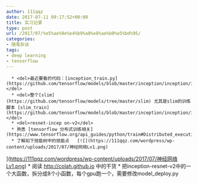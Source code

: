 ```yaml
---
author: 111qqz
date: 2017-07-11 09:17:52+00:00
title: 实习记录
type: post
url: /2017/07/%e5%ae%9e%e4%b9%a0%e8%ae%b0%e5%bd%95/
categories:
- 随笔杂谈
tags:
- deep learning
- tensorflow
---
```



 	  * <del>最近要看的代码：[inception_train.py](https://github.com/tensorflow/models/blob/master/inception/inception/inception_train.py#L187)</del>
 	  * <del>整个[slim](https://github.com/tensorflow/models/tree/master/slim) 尤其是slim的训练脚本 [slim_train](https://github.com/tensorflow/models/blob/master/inception/inception/inception_train.py)</del>
 	  * <del>resnet-incep on-v2</del>
 	  * 熟悉 [tensorflow 分布式训练相关](https://www.tensorflow.org/api_guides/python/train#Distributed_execution)
 	  * 了解如下技能树中的技能点   [![](https://111qqz.com/wordpress/wp-content/uploads/2017/07/神经网络Lv1.png)
](https://111qqz.com/wordpress/wp-content/uploads/2017/07/神经网络Lv1.png)
 	  * 阅读 http://colah.github.io 中的干货
 	  * 把inception-resnet-v2中的一个大函数，拆分成8个小函数，每个gpu跑一个，需要修改model_deploy.py

